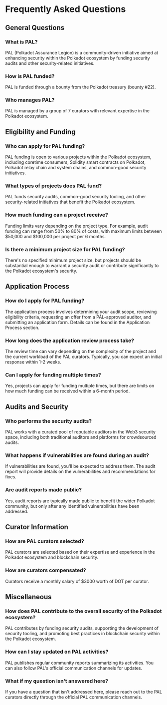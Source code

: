 # Frequently Asked Questions

## General Questions

### What is PAL?
PAL (Polkadot Assurance Legion) is a community-driven initiative aimed at enhancing security within the Polkadot ecosystem by funding security audits and other security-related initiatives.

### How is PAL funded?
PAL is funded through a bounty from the Polkadot treasury (bounty #22).

### Who manages PAL?
PAL is managed by a group of 7 curators with relevant expertise in the Polkadot ecosystem.

## Eligibility and Funding

### Who can apply for PAL funding?
PAL funding is open to various projects within the Polkadot ecosystem, including coretime consumers, Solidity smart contracts on Polkadot, Polkadot relay chain and system chains, and common-good security initiatives.

### What types of projects does PAL fund?
PAL funds security audits, common-good security tooling, and other security-related initiatives that benefit the Polkadot ecosystem.

### How much funding can a project receive?
Funding limits vary depending on the project type. For example, audit funding can range from 50% to 80% of costs, with maximum limits between $50,000 and $100,000 per project per 6 months.

### Is there a minimum project size for PAL funding?
There's no specified minimum project size, but projects should be substantial enough to warrant a security audit or contribute significantly to the Polkadot ecosystem's security.

## Application Process

### How do I apply for PAL funding?
The application process involves determining your audit scope, reviewing eligibility criteria, requesting an offer from a PAL-approved auditor, and submitting an application form. Details can be found in the Application Process section.

### How long does the application review process take?
The review time can vary depending on the complexity of the project and the current workload of the PAL curators. Typically, you can expect an initial response within 1-2 weeks.

### Can I apply for funding multiple times?
Yes, projects can apply for funding multiple times, but there are limits on how much funding can be received within a 6-month period.

## Audits and Security

### Who performs the security audits?
PAL works with a curated pool of reputable auditors in the Web3 security space, including both traditional auditors and platforms for crowdsourced audits.

### What happens if vulnerabilities are found during an audit?
If vulnerabilities are found, you'll be expected to address them. The audit report will provide details on the vulnerabilities and recommendations for fixes.

### Are audit reports made public?
Yes, audit reports are typically made public to benefit the wider Polkadot community, but only after any identified vulnerabilities have been addressed.

## Curator Information

### How are PAL curators selected?
PAL curators are selected based on their expertise and experience in the Polkadot ecosystem and blockchain security.

### How are curators compensated?
Curators receive a monthly salary of $3000 worth of DOT per curator.

## Miscellaneous

### How does PAL contribute to the overall security of the Polkadot ecosystem?
PAL contributes by funding security audits, supporting the development of security tooling, and promoting best practices in blockchain security within the Polkadot ecosystem.

### How can I stay updated on PAL activities?
PAL publishes regular community reports summarizing its activities. You can also follow PAL's official communication channels for updates.

### What if my question isn't answered here?
If you have a question that isn't addressed here, please reach out to the PAL curators directly through the official PAL communication channels.
